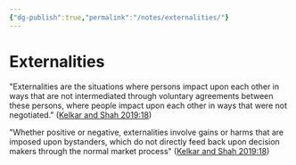 ```yaml
---
{"dg-publish":true,"permalink":"/notes/externalities/"}
---
```



# Externalities

"Externalities are the situations where persons impact upon each other in ways that are not intermediated through voluntary agreements between these persons, where people impact upon each other in ways that were not negotiated." ([Kelkar and Shah 2019:18](zotero://open-pdf/library/items/EW52ATBW?page=18))

"Whether positive or negative, externalities involve gains or harms that are imposed upon bystanders, which do not directly feed back upon decision makers through the normal market process" ([Kelkar and Shah 2019:18](zotero://open-pdf/library/items/EW52ATBW?page=18))
